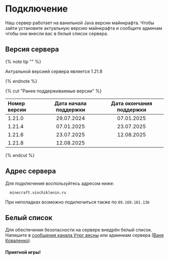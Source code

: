 # Подключение

Наш сервер работает на ванильной Java версии майнкрафта. Чтобы зайти установите актуальную версию майнкрафта и сообщите админам чтобы они внесли вас в белый список сервера.

## Версия сервера

{% note tip "" %}

Актуальной версией сервера является 1.21.8

{% endnote %}

{% cut "Ранее поддерживаемые версии" %}

| Номер версии    | Дата начала поддержки   | Дата окончания поддержки |
| :---            |      :----:      |          :----: |
| 1.21.0          | 29.07.2024 | 07.01.2025 |
| 1.21.4          | 07.01.2025 | 23.07.2025 |
| 1.21.6          | 23.07.2025 | 12.08.2025 |
| 1.21.8          | 12.08.2025 |  |

{% endcut %}

## Адрес сервера

Для подключения воспользуйтесь адресом ниже:

```
  minecraft.vinchiklenin.ru
```

При неполадках возможно подключиться также по `89.169.181.136`

## Белый список

Для обеспечения безопасности на сервере внедрён белый список. Напишите в [сообщения канала Утюг весны](https://t.me/iron_of_the_spring) или админиам сервера ([Ваня Коваленко](https://t.me/vinchiklenin)).


#### Приятной игры!

